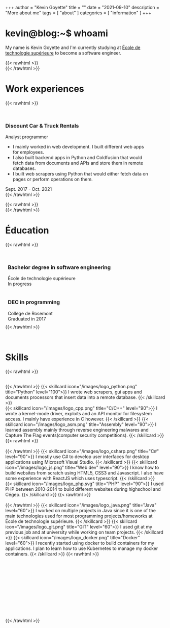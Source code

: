 +++
author = "Kevin Goyette"
title = ""
date = "2021-09-10"
description = "More about me"
tags = [
    "about"
]
categories = [
    "information"
]
+++

# kevin@blog:\~$ whoami

My name is Kevin Goyette and I'm currently studying at [École de technologie supérieure](https://www.etsmtl.ca/) to become a software engineer.

{{< rawhtml >}}
<br />
{{< /rawhtml >}}


# Work experiences
{{< rawhtml >}}
<div class="row" style="padding-top: 1rem;">
    <div class="container" style="width: 90%">
        <div class="row">
            <div class="col-sm-10">
                <h3>Discount Car & Truck Rentals</h3>
                Analyst programmer
                <ul>
                    <li>I mainly worked in web development. I built different web apps for employees.</li>
                    <li>I also built backend apps in Python and Coldfusion that would fetch data from documents and APIs and store them in remote databases.</li>
                    <li>I built web scrapers using Python that would either fetch data on pages or perform operations on them.</li>
                </ul>
            </div>
            <div class="col-sm-2">
                Sept. 2017 - Oct. 2021
            </div>
        </div>        
    </div>
</div>
{{< /rawhtml >}}

{{< rawhtml >}}
<br />
{{< /rawhtml >}}


# Éducation
{{< rawhtml >}}
<div class="row" style="padding-top: 0.5rem;">
    <div class="container" style="width: 90%;">
        <div class="row" style="padding:  0.5rem;">
            <div class="col-sm-10">
                <h3>Bachelor degree in software engineering</h3>
                École de technologie supérieure
            </div>
            <div class="col-sm-2">
                In progress
            </div>
        </div>   
        <div class="row" style="padding:  0.5rem;">
            <div class="col-sm-10">
                <h3>DEC in programming</h3>
                Collège de Rosemont
            </div>
            <div class="col-sm-2">
                Graduated in 2017
            </div>
        </div>        
    </div>
</div>
{{< /rawhtml >}}

 



# Skills
{{< rawhtml >}}
    <div class="container">
        <div class="row" style="padding-top: 1rem;">
            {{< /rawhtml >}}
            {{< skillcard icon="/images/logo_python.png" title="Python" level="100">}}
                I wrote web scrapers, gui apps and documents processors that insert data into a remote database.
            {{< /skillcard >}}    
            {{< skillcard icon="/images/logo_cpp.png" title="C/C++" level="90">}}
                I wrote a kernel-mode driver, exploits and an API monitor for filesystem access. I mainly have experience in C however.
            {{< /skillcard >}}
            {{< skillcard icon="/images/logo_asm.png" title="Assembly" level="90">}}
                I learned assembly mainly through reverse engineering malwares and Capture The Flag events(computer security competitions).
            {{< /skillcard >}}
            {{< rawhtml >}}
        </div>
        <div class="row" style="padding-top: 1rem;">
            {{< /rawhtml >}}
            {{< skillcard icon="/images/logo_csharp.png" title="C#" level="90">}}
                I mostly use C# to develop user interfaces for desktop applications using Microsoft Visual Studio.
            {{< /skillcard >}}
            {{< skillcard icon="/images/logo_js.png" title="Web dev" level="90">}}
                I know how to build websites from scratch using HTML5, CSS3 and Javascript. 
                I also have some experience with ReactJS which uses typescript.
            {{< /skillcard >}}    
            {{< skillcard icon="/images/logo_php.svg" title="PHP" level="90">}}
                I used PHP between 2010-2014 to build different websites during highschool and Cégep.
            {{< /skillcard >}}
            {{< rawhtml >}}
        </div>
        <div class="row" style="padding-bottom: 12rem;padding-top: 1rem;">
            {{< /rawhtml >}}
            {{< skillcard icon="/images/logo_java.png" title="Java" level="60">}}
                I worked on multiple projects in Java since it is one of the main technologies 
                used for most programming projects/homeworks at École de technologie supérieure.
            {{< /skillcard >}}
            {{< skillcard icon="/images/logo_git.png" title="GIT" level="60">}}
                I used git at my previous job and at university while working on team projects.
            {{< /skillcard >}}
            {{< skillcard icon="/images/logo_docker.png" title="Docker" level="60">}}
                I recently started using docker to build containers for my applications. 
                I plan to learn how to use Kubernetes to manage my docker containers.
            {{< /skillcard >}}
            {{< rawhtml >}}
        </div>
    </div>
{{< /rawhtml >}}


